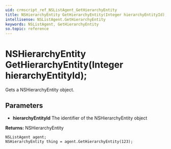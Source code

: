 ```yaml
---
uid: crmscript_ref_NSListAgent_GetHierarchyEntity
title: NSHierarchyEntity GetHierarchyEntity(Integer hierarchyEntityId);
intellisense: NSListAgent.GetHierarchyEntity
keywords: NSListAgent, GetHierarchyEntity
so.topic: reference
---
```


# NSHierarchyEntity GetHierarchyEntity(Integer hierarchyEntityId);

Gets a NSHierarchyEntity object.

## Parameters

* **hierarchyEntityId** The identifier of the NSHierarchyEntity object

**Returns:** NSHierarchyEntity

```crmscript
NSListAgent agent;
NSHierarchyEntity thing = agent.GetHierarchyEntity(123);
```

